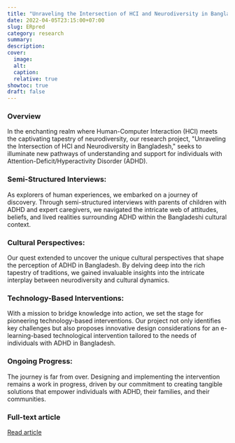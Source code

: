 ```yaml
---
title: "Unraveling the Intersection of HCI and Neurodiversity in Bangladesh"
date: 2022-04-05T23:15:00+07:00
slug: ERpred
category: research
summary:
description: 
cover:
  image:
  alt:
  caption:
  relative: true
showtoc: true
draft: false
---
```


### Overview

In the enchanting realm where Human-Computer Interaction (HCI) meets the captivating tapestry of neurodiversity, our research project, "Unraveling the Intersection of HCI and Neurodiversity in Bangladesh," seeks to illuminate new pathways of understanding and support for individuals with Attention-Deficit/Hyperactivity Disorder (ADHD).

### Semi-Structured Interviews: 
As explorers of human experiences, we embarked on a journey of discovery. Through semi-structured interviews with parents of children with ADHD and expert caregivers, we navigated the intricate web of attitudes, beliefs, and lived realities surrounding ADHD within the Bangladeshi cultural context.

### Cultural Perspectives: 
Our quest extended to uncover the unique cultural perspectives that shape the perception of ADHD in Bangladesh. By delving deep into the rich tapestry of traditions, we gained invaluable insights into the intricate interplay between neurodiversity and cultural dynamics.

### Technology-Based Interventions: 
With a mission to bridge knowledge into action, we set the stage for pioneering technology-based interventions. Our project not only identifies key challenges but also proposes innovative design considerations for an e-learning-based technological intervention tailored to the needs of individuals with ADHD in Bangladesh.

### Ongoing Progress: 
The journey is far from over. Designing and implementing the intervention remains a work in progress, driven by our commitment to creating tangible solutions that empower individuals with ADHD, their families, and their communities.


### Full-text article
[Read article](https://peerj.com/articles/11716/)
